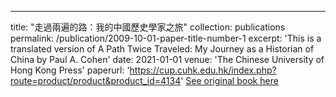 ---
title: "走過兩遍的路：我的中國歷史學家之旅"
collection: publications
permalink: /publication/2009-10-01-paper-title-number-1
excerpt: 'This is a translated version of A Path Twice Traveled: My Journey as a Historian of China by Paul A. Cohen'
date: 2021-01-01
venue: 'The Chinese University of Hong Kong Press'
paperurl: 'https://cup.cuhk.edu.hk/index.php?route=product/product&product_id=4134'
[See original book here](https://www.hup.harvard.edu/catalog.php?isbn=9780674237292)
